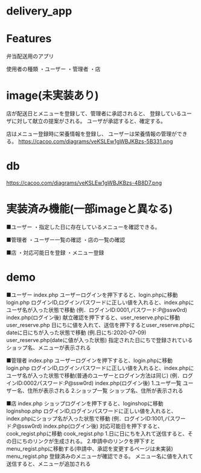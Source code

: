 # delivery_app

# Features
弁当配送用のアプリ

使用者の種類
・ユーザー
・管理者
・店

# image(未実装あり)
店が配送日とメニューを登録して、管理者に承認されると、
登録しているユーザに対して献立の提案がされる。
ユーザが承認すると、確定する。

店はメニュー登録時に栄養情報を登録し、
ユーザーは栄養情報の管理ができる。
https://cacoo.com/diagrams/veKSLEw1gWBJKBzs-5B331.png

# db
https://cacoo.com/diagrams/veKSLEw1gWBJKBzs-4B8D7.png

# 実装済み機能(一部imageと異なる)
■ユーザー
  ・指定した日に存在しているメニューを確認できる。

■管理者
  ・ユーザー一覧の確認
  ・店の一覧の確認
  
■店
  ・対応可能日を登録
  ・メニュー登録

# demo
■ユーザー
  index.php
    ユーザーログインを押下すると、login.phpに移動
  login.php
    ログインID,ログインパスワードに正しい値を入れると、index.phpにユーザ名が入った状態で移動
    (例．ログインID:0001,パスワード:P@ssw0rd)
  index.php(ログイン後)
    献立確認を押下すると、user_reserve.phpに移動
  user_reserve.php
    日にちに値を入れて、送信を押下するとuser_reserve.phpにdateに日にちが入った状態で移動
    (例.日にち:2020-07-09)
  user_reserve.php(dateに値が入った状態)
    指定された日にちで登録されているショップ名、メニューが表示される
    
■管理者
  index.php
    ユーザーログインを押下すると、login.phpに移動
  login.php
    ログインID,ログインパスワードに正しい値を入れると、index.phpにユーザ名が入った状態で移動(普通のユーザーとログイン方法は同じ)
    (例．ログインID:0002パスワード:P@ssw0rd)
  index.php(ログイン後)
    1.ユーザ一覧
      ユーザー名、住所が表示される
    2.ショップ一覧
      ショップ名、住所が表示される
    
■店
  index.php
    ショップログインを押下すると、loginshopに移動
  loginshop.php
    ログインID,ログインパスワードに正しい値を入れると、index.phpにショップ名が入った状態で移動
    (例．ログインID:1001,パスワード:P@ssw0rd)
  index.php(ログイン後)
    対応可能日を押下すると、cook_regist.phpに移動
  cook_regist.php
    1.日に日にちを入れて送信すると、その日にちのリンクが生成される。
    2.申請中のリンクを押下すとmenu_regist.phpに移動する(申請中、承認を変更するページは未実装)
  menu_regist.php
    登録済みのメニューが確認できる。
    メニュー名に値を入れて送信すると、メニューが追加される
  
